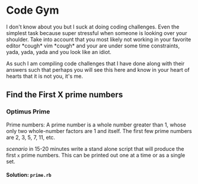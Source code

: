 # Code Gym
I don't know about you but I suck at doing coding challenges. Even the simplest task because super stressful when someone is looking over your shoulder. Take into account that you most likely not working in your favorite editor \*cough* vim \*cough* and your are under some time constraints, yada, yada, yada and you look like an idiot.

As such I am compiling code challenges that I have done along with their answers such that perhaps you will see this here and know in your heart of hearts that it is not you, it's me.

## Find the First X prime numbers
### Optimus Prime
Prime numbers: A prime number is a whole number greater than 1, whose only two whole-number factors are 1 and itself. The first few prime numbers are 2, 3, 5, 7, 11, etc.

*scenario* in 15-20 minutes write a stand alone script that will produce the first `x` prime numbers. This can be printed out one at a time or as a single set.

#### Solution: `prime.rb`
